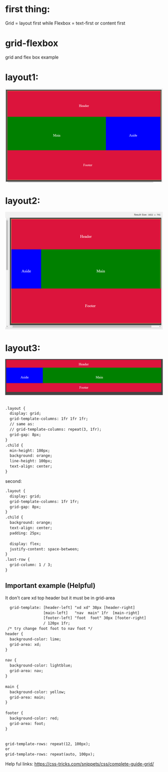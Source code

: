 # first thing:
Grid = layout first while Flexbox = text-first or content first

# grid-flexbox
grid and flex box example 

# layout1:
<img src="mylayout1.PNG">

# layout2:
<img src="layout2.PNG">

# layout3:
<img src="layout3.PNG">


```html

.layout {
  display: grid;
  grid-template-columns: 1fr 1fr 1fr;
  // same as:
  // grid-template-columns: repeat(3, 1fr);
  grid-gap: 8px;
}
.child {
  min-height: 100px;
  background: orange;
  line-height: 100px;
  text-align: center;
}

```


second:

```html
.layout {
  display: grid;
  grid-template-columns: 1fr 1fr;
  grid-gap: 8px;
}
.child {
  background: orange;
  text-align: center;
  padding: 25px;
  
  display: flex;
  justify-content: space-between;
}
.last-row {
  grid-column: 1 / 3;
}

```


## Important example (Helpful)

It don't care xd top header but it must be in grid-area

```html
  grid-template: [header-left] "xd xd" 30px [header-right]
                 [main-left]   "nav  main" 1fr  [main-right]
                 [footer-left] "foot  foot" 30px [footer-right]
                 / 120px 1fr;
 /* try change foot foot to nav foot */
header {
  background-color: lime;
  grid-area: xd;
}

nav {
  background-color: lightblue;
  grid-area: nav;
}

main {
  background-color: yellow;
  grid-area: main;
}

footer {
  background-color: red;
  grid-area: foot;  
}


```

```html

grid-template-rows: repeat(12, 100px);
or
grid-template-rows: repeat(auto, 100px);

```


Help ful links:
https://css-tricks.com/snippets/css/complete-guide-grid/

